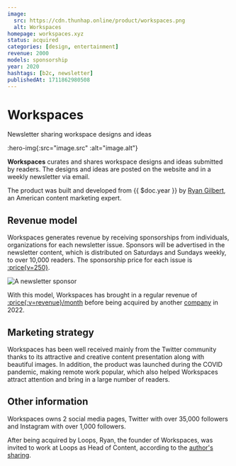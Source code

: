 ```yaml
---
image:
  src: https://cdn.thunhap.online/product/workspaces.png
  alt: Workspaces
homepage: workspaces.xyz
status: acquired
categories: [design, entertainment]
revenue: 2000
models: sponsorship
year: 2020
hashtags: [b2c, newsletter]
publishedAt: 1711862980508
---
```


# Workspaces

Newsletter sharing workspace designs and ideas

:hero-img{:src="image.src" :alt="image.alt"}

__Workspaces__ curates and shares workspace designs and ideas submitted by readers. The designs and ideas are posted on the website and in a weekly newsletter via email.

The product was built and developed from {{ $doc.year }} by [Ryan Gilbert](https://twitter.com/rjgilbert), an American content marketing expert.

## Revenue model

Workspaces generates revenue by receiving sponsorships from individuals, organizations for each newsletter issue. Sponsors will be advertised in the newsletter content, which is distributed on Saturdays and Sundays weekly, to over 10,000 readers. The sponsorship price for each issue is [:price{v=250}](https://workspaces.xyz/sponsor).

![A newsletter sponsor](https://framerusercontent.com/images/ypmQggRlCzP6Lqss85HfS9wCIw4.png)

With this model, Workspaces has brought in a regular revenue of [:price{:v=revenue}/month](https://twitter.com/rjgilbert/status/1763406789821997064) before being acquired by another [company](https://loops.so/updates/workspaces) in 2022.

## Marketing strategy

Workspaces has been well received mainly from the Twitter community thanks to its attractive and creative content presentation along with beautiful images. In addition, the product was launched during the COVID pandemic, making remote work popular, which also helped Workspaces attract attention and bring in a large number of readers.

## Other information

Workspaces owns 2 social media pages, Twitter with over 35,000 followers and Instagram with over 1,000 followers.

After being acquired by Loops, Ryan, the founder of Workspaces, was invited to work at Loops as Head of Content, according to the [author's sharing](https://twitter.com/rjgilbert/status/1556739097074585601).
